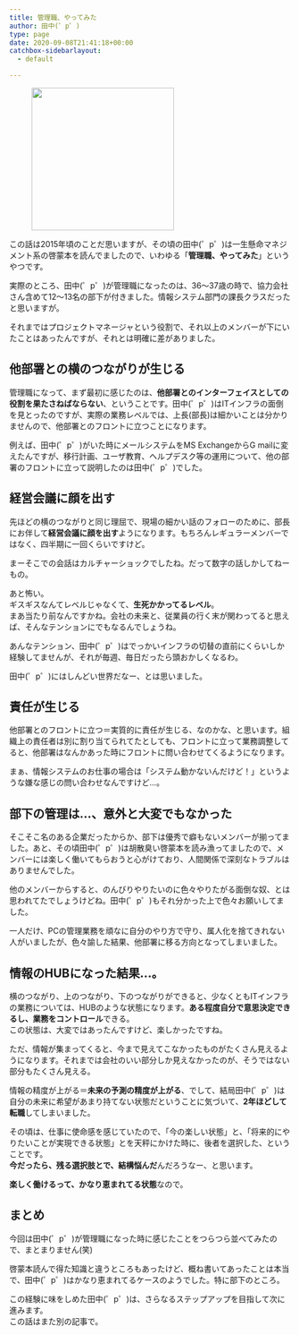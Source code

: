 ```yaml
---
title: 管理職、やってみた
author: 田中(゜p゜)
type: page
date: 2020-09-08T21:41:18+00:00
catchbox-sidebarlayout:
  - default

---
```

<div class="wp-block-image">
  <figure class="aligncenter size-large is-resized"><img loading="lazy" src="/wp-content/uploads/2020/09/kaigi_man2.png" alt="" width="255" height="255" /></figure>
</div>

この話は2015年頃のことだ思いますが、その頃の田中(゜p゜)は一生懸命マネジメント系の啓蒙本を読んでましたので、いわゆる「**管理職、やってみた**」というやつです。  
  
実際のところ、田中(゜p゜)が管理職になったのは、36〜37歳の時で、協力会社さん含めて12〜13名の部下が付きました。情報システム部門の課長クラスだったと思いますが。  
  
それまではプロジェクトマネージャという役割で、それ以上のメンバーが下にいたことはあったんですが、それとは明確に差がありました。

## 他部署との横のつながりが生じる

管理職になって、まず最初に感じたのは、**他部署とのインターフェイスとしての役割を果たさねばならない**、ということです。田中(゜p゜)はITインフラの面倒を見とったのですが、実際の業務レベルでは、上長(部長)は細かいことは分かりませんので、他部署とのフロントに立つことになります。  
  
例えば、田中(゜p゜)がいた時にメールシステムをMS ExchangeからG mailに変えたんですが、移行計画、ユーザ教育、ヘルプデスク等の運用について、他の部署のフロントに立って説明したのは田中(゜p゜)でした。

## 経営会議に顔を出す

先ほどの横のつながりと同じ理屈で、現場の細かい話のフォローのために、部長にお伴して**経営会議に顔を出す**ようになります。もちろんレギュラーメンバーではなく、四半期に一回くらいですけど。  
  
まーそこでの会話はカルチャーショックでしたね。だって数字の話しかしてねーもの。  
  
あと怖い。  
ギスギスなんてレベルじゃなくて、**生死かかってるレベル**｡  
まあ当たり前なんですかね。会社の未来と、従業員の行く末が関わってると思えば、そんなテンションにでもなるんでしょうね。  
  
あんなテンション、田中(゜p゜)はでっかいインフラの切替の直前にくらいしか経験してませんが、それが毎週、毎日だったら頭おかしくなるわ。  
  
田中(゜p゜)にはしんどい世界だなー、とは思いました。

## 責任が生じる

他部署とのフロントに立つ＝実質的に責任が生じる、なのかな、と思います。組織上の責任者は別に割り当てられてたとしても、フロントに立って業務調整してると、他部署はなんかあった時にフロントに問い合わせてくるようになります。  
  
まぁ、情報システムのお仕事の場合は「システム動かないんだけど！」というような嫌な感じの問い合わせなんですけど…。

## 部下の管理は…、意外と大変でもなかった

そこそこ名のある企業だったからか、部下は優秀で癖もないメンバーが揃ってました。あと、その頃田中(゜p゜)は胡散臭い啓蒙本を読み漁ってましたので、メンバーには楽しく働いてもらおうと心がけており、人間関係で深刻なトラブルはありませんでした。  
  
他のメンバーからすると、のんびりやりたいのに色々やりたがる面倒な奴、とは思われてたでしょうけどね。田中(゜p゜)もそれ分かった上で色々お願いしてました。  
  
一人だけ、PCの管理業務を頑なに自分のやり方で守り、属人化を捨てきれない人がいましたが、色々諭した結果、他部署に移る方向となってしまいました。

## 情報のHUBになった結果…。

横のつながり、上のつながり、下のつながりができると、少なくともITインフラの業務については、HUBのような状態になります。**ある程度自分で意思決定できるし、業務をコントロール**できる。  
この状態は、大変ではあったんですけど、楽しかったですね。  
  
ただ、情報が集まってくると、今まで見えてこなかったものがたくさん見えるようになります。それまでは会社のいい部分しか見えなかったのが、そうではない部分もたくさん見える。  
  
情報の精度が上がる＝**未来の予測の精度が上がる**、でして、結局田中(゜p゜)は自分の未来に希望があまり持てない状態だということに気づいて、**2年ほどして転職**してしまいました。  
  
その頃は、仕事に使命感を感じていたので、「今の楽しい状態」と、「将来的にやりたいことが実現できる状態」とを天秤にかけた時に、後者を選択した、ということです。  
**今だったら、残る選択肢とで、結構悩んだ**んだろうなー、と思います。  
  
**楽しく働けるって、かなり恵まれてる状態**なので。

## まとめ

今回は田中(゜p゜)が管理職になった時に感じたことをつらつら並べてみたので、まとまりません(笑)  
  
啓蒙本読んで得た知識と違うところもあったけど、概ね書いてあったことは本当で、田中(゜p゜)はかなり恵まれてるケースのようでした。特に部下のところ。  
  
この経験に味をしめた田中(゜p゜)は、さらなるステップアップを目指して次に進みます。  
この話はまた別の記事で。